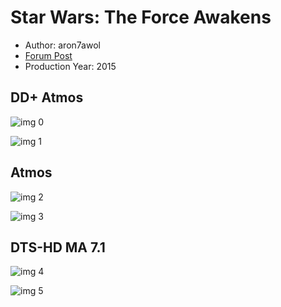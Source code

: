 # Star Wars: The Force Awakens

* Author: aron7awol
* [Forum Post](https://www.avsforum.com/threads/bass-eq-for-filtered-movies.2995212/post-56834638)
* Production Year: 2015

## DD+ Atmos

![img 0](https://i.imgur.com/nhpbXs5.jpg)

![img 1](https://i.imgur.com/a8mTpLH.jpg)

## Atmos

![img 2](https://i.imgur.com/PwXuXFH.jpg)

![img 3](https://i.imgur.com/vy8Yzwz.png)

## DTS-HD MA 7.1

![img 4](https://i.imgur.com/nhpbXs5.jpg)

![img 5](https://i.imgur.com/a8mTpLH.jpg)

